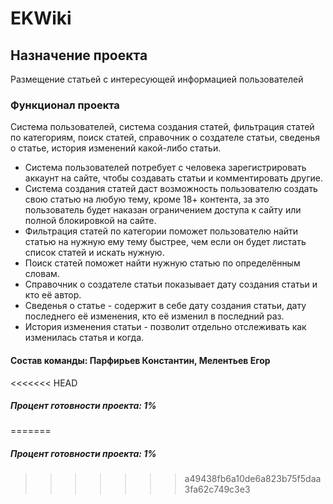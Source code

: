 # EKWiki
## Назначение проекта
Размещение статьей с интересующей информацией пользователей
### Функционал проекта
Система пользователей, система создания статей, фильтрация статей по категориям, поиск статей, справочник о создателе статьи, сведенья о статье, история изменений какой-либо статьи.
- Система пользователей потребует с человека зарегистрировать аккаунт на сайте, чтобы создавать статьи и комментировать другие.
- Система создания статей даст возможность пользователю создать свою статью на любую тему, кроме 18+ контента, за это пользователь будет наказан ограничением доступа к сайту или полной блокировкой на сайте.
- Фильтрация статей по категории поможет пользователю найти статью на нужную ему тему быстрее, чем если он будет листать список статей и искать нужную.
- Поиск статей поможет найти нужную статью по определённым словам.
- Справочник о создателе статьи показывает дату создания статьи и кто её автор.
- Сведенья о статье - содержит в себе дату создания статьи, дату последнего её изменения, кто её изменил в последний раз.
- История изменения статьи - позволит отдельно отслеживать как изменилась статья и когда.
#### Состав команды: Парфирьев Константин, Мелентьев Егор
<<<<<<< HEAD
##### Процент готовности проекта: 1%
=======
##### Процент готовности проекта: 1%
>>>>>>> a49438fb6a10de6a823b75f5daa3fa62c749c3e3
